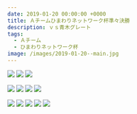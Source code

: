 ```yaml
---
date: 2019-01-20 00:00:00 +0000
title: Ａチームひまわりネットワーク杯準々決勝
description: ｖｓ青木グレート
tags:
  - Ａチーム
  - ひまわりネットワーク杯
image: /images/2019-01-20--main.jpg
---
```


![](/images/2019-01-20--01.jpg)
![](/images/2019-01-20--02.jpg)
![](/images/2019-01-20--03.jpg)

![](/images/2019-01-20--04.jpg)
![](/images/2019-01-20--05.jpg)
![](/images/2019-01-20--06.jpg)
![](/images/2019-01-20--07.jpg)

![](/images/2019-01-20--08.jpg)
![](/images/2019-01-20--09.jpg)
![](/images/2019-01-20--10.jpg)
![](/images/2019-01-20--11.jpg)
![](/images/2019-01-20--12.jpg)
